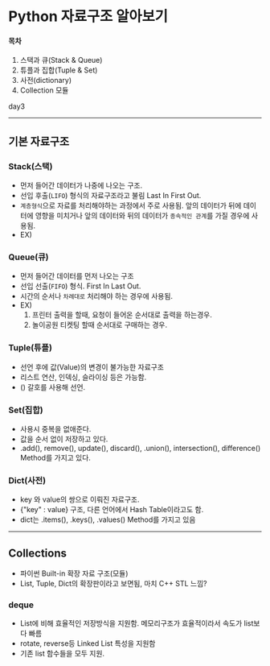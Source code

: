 # Python 자료구조 알아보기

#### 목차
1. 스택과 큐(Stack & Queue)
2. 튜플과 집합(Tuple & Set)
3. 사전(dictionary)
4. Collection 모듈

day3

---

## 기본 자료구조

### Stack(스택)
- 먼저 들어간 데이터가 나중에 나오는 구조.
- 선입 후출(`LIFO`) 형식의 자료구조라고 불림 Last In First Out.
- `계층형식`으로 자료를 처리해야하는 과정에서 주로 사용됨. 앞의 데이터가 뒤에 데이터에 영향을 미치거나 앞의 데이터와 뒤의 데이터가 `종속적인 관계`를 가질 경우에 사용됨.
- EX)


### Queue(큐)
- 먼저 들어간 데이터를 먼저 나오는 구조
- 선입 선출(`FIFO`) 형식. First In Last Out.
- 시간의 순서나 `차례대로` 처리해야 하는 경우에 사용됨.
- EX)
    1. 프린터 출력을 할때, 요청이 들어온 순서대로 출력을 하는경우.
    2. 놀이공원 티켓팅 할때 순서대로 구매하는 경우.


### Tuple(튜플)
- 선언 후에 값(Value)의 변경이 불가능한 자료구조
- 리스트 연산, 인덱싱, 슬라이싱 등은 가능함.
- () 갈호를 사용해 선언.


### Set(집합)
- 사용시 중복을 없애준다.
- 값을 순서 없이 저장하고 있다.
- .add(), remove(), update(), discard(), .union(), intersection(), difference() Method를 가지고 있다.

### Dict(사전)
- key 와 value의 쌍으로 이뤄진 자료구조.
- {"key" : value} 구조, 다른 언어에서 Hash Table이라고도 함.
- dict는 .items(), .keys(), .values() Method를 가지고 있음

---

## Collections
- 파이썬 Built-in 확장 자료 구조(모듈)
- List, Tuple, Dict의 확장판이라고 보면됨, 마치 C++ STL 느낌?

### deque
- List에 비해 효율적인 저장방식을 지원함. 메모리구조가 효율적이라서 속도가 list보다 빠름
- rotate, reverse등 Linked List 특성을 지원함
- 기존 list 함수들을 모두 지원.